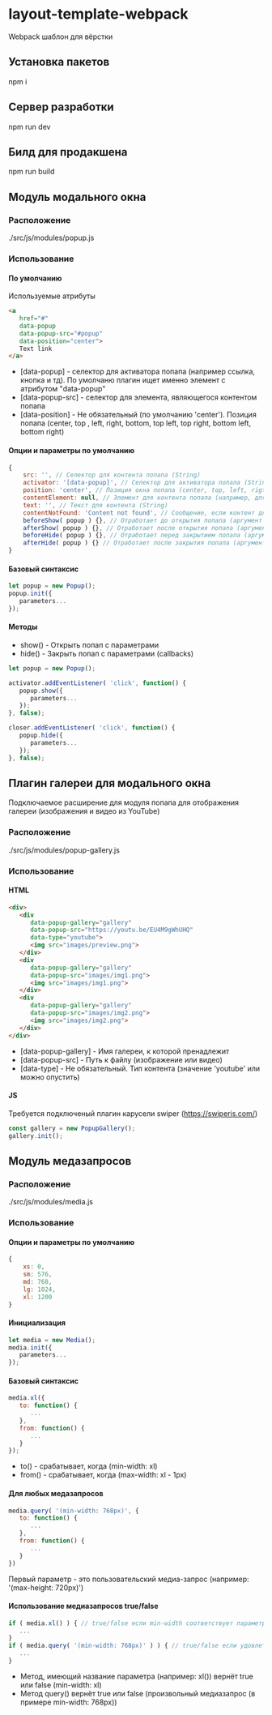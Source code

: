 # layout-template-webpack
Webpack шаблон для вёрстки
## Установка пакетов
npm i

## Сервер разработки
npm run dev

## Билд для продакшена
npm run build

## Модуль модального окна
### Расположение
./src/js/modules/popup.js
### Использование
#### По умолчанию
Используемые атрибуты
```html
<a
   href="#"
   data-popup
   data-popup-src="#popup"
   data-position="center">
   Text link
</a>
```
- [data-popup] - селектор для активатора попапа (например ссылка, кнопка и тд). По умолчаню плагин ищет именно элемент с атрибутом "data-popup"
- [data-popup-src] - селектор для элемента, являющегося контентом попапа
- [data-position] - Не обязательный (по умолчанию 'center'). Позиция попапа (center, top , left, right, bottom, top left, top right, bottom left, bottom right)
#### Опции и параметры по умолчанию
```JavaScript
{
    src: '', // Селектор для контента попапа (String)
    activator: '[data-popup]', // Селектор для активатора попапа (String)
    position: 'center', // Позиция окна попапа (center, top, left, rigt, bottom) (String)
    contentElement: null, // Элемент для контента попапа (например, для результата ajax запроса) (Node)
    text: '', // Текст для контента (String)
    contentNotFound: 'Content not found', // Сообщение, если контент для попапа не задан (String)
    beforeShow( popup ) {}, // Отработает до открытия попапа (аргумент popup - node popup element)
    afterShow( popup ) {}, // Отработает после открытия попапа (аргумент popup - элемент окна попапа)
    beforeHide( popup ) {}, // Отработает перед закрытием попапа (аргумент popup - элемент окна попапа)
    afterHide( popup ) {} // Отработает после закрытия попапа (аргумент popup - элемент окна попапа)
}
```
#### Базовый синтаксис
```JavaScript
let popup = new Popup();
popup.init({
   parameters...
});
```
#### Методы
- show() - Открыть попап с параметрами
- hide() - Закрыть попап с параметрами (callbacks)
```JavaScript
let popup = new Popup();

activator.addEventListener( 'click', function() {
   popup.show({
      parameters...
   });
}, false);

closer.addEventListener( 'click', function() {
   popup.hide({
      parameters...
   });
}, false);
```
## Плагин галереи для модального окна
Подключаемое расширение для модуля попапа для отображения галереи (изображения и видео из YouTube)
### Расположение
./src/js/modules/popup-gallery.js
### Использование
#### HTML
```html
<div>
   <div
      data-popup-gallery="gallery"
      data-popup-src="https://youtu.be/EU4M9gWhUHQ"
      data-type="youtube">
      <img src="images/preview.png">
   </div>
   <div
      data-popup-gallery="gallery"
      data-popup-src="images/img1.png">
      <img src="images/img1.png">
   </div>
   <div
      data-popup-gallery="gallery"
      data-popup-src="images/img2.png">
      <img src="images/img2.png">
   </div>
</div>
```
- [data-popup-gallery] - Имя галереи, к которой пренадлежит
- [data-popup-src] - Путь к файлу (изображение или видео)
- [data-type] - Не обязательный. Тип контента (значение 'youtube' или можно опустить)
#### JS
Требуется подключеный плагин карусели swiper (<https://swiperjs.com/>)
```JavaScript
const gallery = new PopupGallery();
gallery.init();
```
## Модуль медазапросов
### Расположение
./src/js/modules/media.js
### Использование
#### Опции и параметры по умолчанию
```JavaScript
{
    xs: 0,
    sm: 576,
    md: 768,
    lg: 1024,
    xl: 1200
}
```
#### Инициализация
```JavaScript
let media = new Media();
media.init({
   parameters...
});
```
#### Базовый синтаксис
```JavaScript
media.xl({
   to: function() {
      ...
   },
   from: function() {
      ...
   }
});
```
- to() - срабатывает, когда (min-width: xl)
- from() - срабатывает, когда (max-width: xl - 1px)
#### Для любых медазапросов
```JavaScript
media.query( '(min-width: 768px)', {
   to: function() {
      ...
   },
   from: function() {
      ...
   }
})
```
Первый параметр - это пользовательский медиа-запрос (например: '(max-height: 720px)')
#### Использование медиазапросов true/false
```JavaScript
if ( media.xl() ) { // true/false если min-width соответствует параметру xl
   ...
}
if ( media.query( '(min-width: 768px)' ) ) { // true/false если удовлетворяет условию (min-width: 768px)
   ...
}
```
- Метод, имеющий название параметра (например: xl()) вернёт true или false (min-width: xl)
- Метод query() вернёт true или false (произвольный медиазапрос (в примере min-width: 768px))
